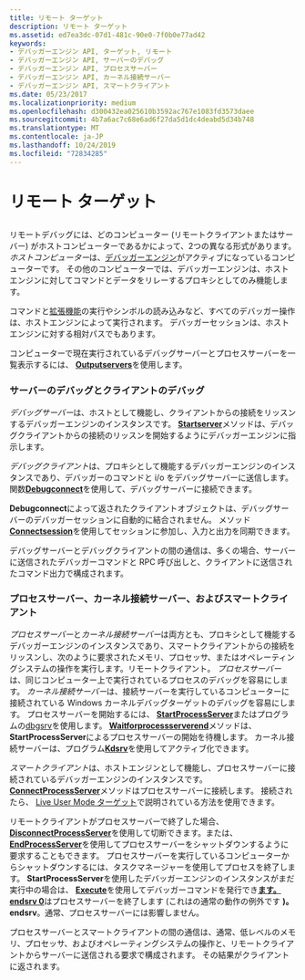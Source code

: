 ```yaml
---
title: リモート ターゲット
description: リモート ターゲット
ms.assetid: ed7ea3dc-07d1-481c-90e0-7f0b0e77ad42
keywords:
- デバッガーエンジン API, ターゲット, リモート
- デバッガーエンジン API, サーバーのデバッグ
- デバッガーエンジン API, プロセスサーバー
- デバッガーエンジン API, カーネル接続サーバー
- デバッガーエンジン API, スマートクライアント
ms.date: 05/23/2017
ms.localizationpriority: medium
ms.openlocfilehash: d300432ea025610b3592ac767e1083fd3573daee
ms.sourcegitcommit: 4b7a6ac7c68e6ad6f27da5d1dc4deabd5d34b748
ms.translationtype: MT
ms.contentlocale: ja-JP
ms.lasthandoff: 10/24/2019
ms.locfileid: "72834285"
---
```

# <a name="remote-targets"></a>リモート ターゲット


## <span id="ddk_remote_debugging_dbx"></span><span id="DDK_REMOTE_DEBUGGING_DBX"></span>


リモートデバッグには、どのコンピューター (リモートクライアントまたはサーバー) がホストコンピューターであるかによって、2つの異なる形式があります。 *ホストコンピューター*は、[デバッガーエンジン](introduction.md#debugger-engine)がアクティブになっているコンピューターです。 その他のコンピューターでは、デバッガーエンジンは、ホストエンジンに対してコマンドとデータをリレーするプロキシとしてのみ機能します。

コマンドと[拡張機能](introduction.md#extensions)の実行やシンボルの読み込みなど、すべてのデバッガー操作は、ホストエンジンによって実行されます。 デバッガーセッションは、ホストエンジンに対する相対パスでもあります。

コンピューターで現在実行されているデバッグサーバーとプロセスサーバーを一覧表示するには、 [**Outputservers**](https://docs.microsoft.com/windows-hardware/drivers/ddi/dbgeng/nf-dbgeng-idebugclient5-outputservers)を使用します。

### <a name="span-iddebugging_server_and_debugging_clientspanspan-iddebugging_server_and_debugging_clientspandebugging-servers-and-debugging-clients"></a><span id="debugging_server_and_debugging_client"></span><span id="DEBUGGING_SERVER_AND_DEBUGGING_CLIENT"></span>サーバーのデバッグとクライアントのデバッグ

*デバッグサーバー*は、ホストとして機能し、クライアントからの接続をリッスンするデバッガーエンジンのインスタンスです。 [**Startserver**](https://docs.microsoft.com/windows-hardware/drivers/ddi/dbgeng/nf-dbgeng-idebugclient5-startserver)メソッドは、デバッグクライアントからの接続のリッスンを開始するようにデバッガーエンジンに指示します。

*デバッグクライアント*は、プロキシとして機能するデバッガーエンジンのインスタンスであり、デバッガーのコマンドと i/o をデバッグサーバーに送信します。 関数[**Debugconnect**](https://docs.microsoft.com/windows-hardware/drivers/ddi/dbgeng/nf-dbgeng-debugconnect)を使用して、デバッグサーバーに接続できます。

**Debugconnect**によって返されたクライアントオブジェクトは、デバッグサーバーのデバッガーセッションに自動的に結合されません。 メソッド[**Connectsession**](https://docs.microsoft.com/windows-hardware/drivers/ddi/dbgeng/nf-dbgeng-idebugclient5-connectsession)を使用してセッションに参加し、入力と出力を同期できます。

デバッグサーバーとデバッグクライアントの間の通信は、多くの場合、サーバーに送信されたデバッガーコマンドと RPC 呼び出しと、クライアントに送信されたコマンド出力で構成されます。

### <a name="span-idprocess_server_and_smart_clientspanspan-idprocess_server_and_smart_clientspanprocess-servers-kernel-connection-servers-and-smart-clients"></a><span id="process_server_and_smart_client"></span><span id="PROCESS_SERVER_AND_SMART_CLIENT"></span>プロセスサーバー、カーネル接続サーバー、およびスマートクライアント

*プロセスサーバー*と*カーネル接続サーバー*は両方とも、プロキシとして機能するデバッガーエンジンのインスタンスであり、スマートクライアントからの接続をリッスンし、次のように要求されたメモリ、プロセッサ、またはオペレーティングシステムの操作を実行します。リモートクライアント。 *プロセスサーバー*は、同じコンピューター上で実行されているプロセスのデバッグを容易にします。 *カーネル接続サーバー*は、接続サーバーを実行しているコンピューターに接続されている Windows カーネルデバッグターゲットのデバッグを容易にします。 プロセスサーバーを開始するには、 [**StartProcessServer**](https://docs.microsoft.com/windows-hardware/drivers/ddi/dbgeng/nf-dbgeng-idebugclient5-startprocessserver)またはプログラムの[dbgsrv](process-servers--user-mode-.md)を使用します。 [**Waitforprocessserverend**](https://docs.microsoft.com/windows-hardware/drivers/ddi/dbgeng/nf-dbgeng-idebugclient5-waitforprocessserverend)メソッドは、 **StartProcessServer**によるプロセスサーバーの開始を待機します。 カーネル接続サーバーは、プログラム[**Kdsrv**](activating-a-kd-connection-server.md)を使用してアクティブ化できます。

*スマートクライアント*は、ホストエンジンとして機能し、プロセスサーバーに接続されているデバッガーエンジンのインスタンスです。 [**ConnectProcessServer**](https://docs.microsoft.com/windows-hardware/drivers/ddi/dbgeng/nf-dbgeng-idebugclient5-connectprocessserver)メソッドはプロセスサーバーに接続します。 接続されたら、 [Live User Mode ターゲット](live-user-mode-targets.md)で説明されている方法を使用できます。

リモートクライアントがプロセスサーバーで終了した場合、 [**DisconnectProcessServer**](https://docs.microsoft.com/windows-hardware/drivers/ddi/dbgeng/nf-dbgeng-idebugclient5-disconnectprocessserver)を使用して切断できます。または、 [**EndProcessServer**](https://docs.microsoft.com/windows-hardware/drivers/ddi/dbgeng/nf-dbgeng-idebugclient5-endprocessserver)を使用してプロセスサーバーをシャットダウンするように要求することもできます。 プロセスサーバーを実行しているコンピューターからシャットダウンするには、タスクマネージャーを使用してプロセスを終了します。 **StartProcessServer**を使用したデバッガーエンジンのインスタンスがまだ実行中の場合は、 [**Execute**](https://docs.microsoft.com/windows-hardware/drivers/ddi/dbgeng/nf-dbgeng-idebugcontrol3-execute)を使用してデバッガーコマンドを発行でき[**ます。 endsrv 0**](-endsrv--end-debugging-server-.md)はプロセスサーバーを終了します (これはの通常の動作の例外です **)。endsrv**。通常、プロセスサーバーには影響しません。

プロセスサーバーとスマートクライアントの間の通信は、通常、低レベルのメモリ、プロセッサ、およびオペレーティングシステムの操作と、リモートクライアントからサーバーに送信される要求で構成されます。 その結果がクライアントに返されます。

 

 





